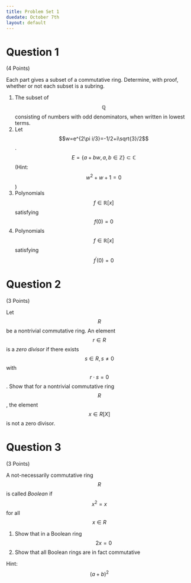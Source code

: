 ```yaml
---
title: Problem Set 1
duedate: October 7th
layout: default
---
```


Question 1
========== 
(4 Points)

Each part gives a subset of a commutative ring.  Determine, with proof, whether or not each subset is a subring.

1. The subset of $$\mathbb{Q}$$ consisting of numbers with odd denominators, when written in lowest terms.
2. Let $$w=e^{2\pi i/3}=-1/2+i\sqrt{3}/2$$.  
  $$E=\{a+bw, a,b\in\mathbb{Z}\}\subset\mathbb{C}$$ 
(Hint: $$w^2+w+1=0$$)
3. Polynomials $$f\in\mathbb{R}[x]$$ satisfying $$f(0)=0$$
4. Polynomials $$f\in\mathbb{R}[x]$$ satisfying $$f^\prime(0)=0$$

Question 2
==========
(3 Points)

Let $$R$$ be a nontrivial commutative ring.  An element $$r\in R$$ is a *zero divisor* if there exists $$s\in R, s\neq 0$$ with $$r\cdot s=0$$.  Show that for a nontrivial commutative ring $$R$$, the element $$x\in R[X]$$ is not a zero divisor.

Question 3
==========
(3 Points) 

A not-necessarily commutative ring $$R$$ is called *Boolean* if $$x^2=x$$ for all $$x\in R$$

1. Show that in a Boolean ring  $$2x=0$$ 
2. Show that all Boolean rings are in fact commutative

Hint: $$(a+b)^2$$

